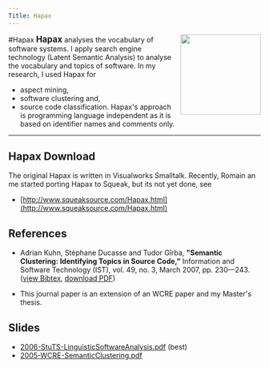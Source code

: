 ```yaml
---
Title: Hapax
---
```

#Hapax
<img border="0" width="160" src="http://www.iam.unibe.ch/~akuhn/img/hapax.png" align="right" style="margin-left:1ex;"/><big style="font-size:120%;"><b>Hapax</b></big> analyses the vocabulary of software systems. I apply search engine technology (Latent Semantic Analysis) to analyse the vocabulary and topics of software. In my research, I used Hapax for

-  aspect mining,
-  software clustering and,
-  source code classification. 
Hapax's approach is programming language independent as it is based on identifier names and comments only. 
&nbsp;


---

## Hapax Download

The original Hapax is written in Visualworks Smalltalk. Recently, Romain an me started porting Hapax to Squeak, but its not yet done, see


-  [http://www.squeaksource.com/Hapax.html](http://www.squeaksource.com/Hapax.html)

## References


-  Adrian Kuhn, St&eacute;phane Ducasse and Tudor G&icirc;rba, <b>"Semantic Clustering: Identifying Topics in Source Code,"</b> Information and Software Technology (IST), vol. 49, no. 3, March 2007, pp. 230&mdash;243. ([view Bibtex](http://www.iam.unibe.ch/~scg/cgi-bin/scgbib.cgi/raw=yes?query=Kuhn07a), [download PDF](http://www.iam.unibe.ch/~scg/Archive/Drafts/Kuhn06bSemanticClustering.pdf))


-  This journal paper is an extension of an WCRE paper and my Master's thesis.

## Slides


-  [2006-StuTS-LinguisticSoftwareAnalysis.pdf](http://www.iam.unibe.ch/~akuhn/Documents/Slides/2006-StuTS-LinguisticSoftwareAnalysis.pdf) (best)
-  [2005-WCRE-SemanticClustering.pdf](http://www.iam.unibe.ch/~akuhn/Documents/Slides/2005-WCRE-SemanticClustering.pdf)
